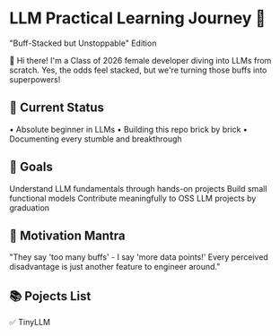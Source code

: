 # LLM Practical Learning Journey 🚀
​​"Buff-Stacked but Unstoppable" Edition​​

👋 Hi there! I'm a Class of 2026 female developer diving into LLMs from scratch. Yes, the odds feel stacked, but we're turning those buffs into superpowers!

## 🌱 Current Status
• Absolute beginner in LLMs 
• Building this repo brick by brick
• Documenting every stumble and breakthrough

## 🎯 Goals
Understand LLM fundamentals through hands-on projects
Build small functional models
Contribute meaningfully to OSS LLM projects by graduation

## 💪 Motivation Mantra
"They say 'too many buffs' - I say 'more data points!' Every perceived disadvantage is just another feature to engineer around."

## 📚 Pojects List
✅ TinyLLM
